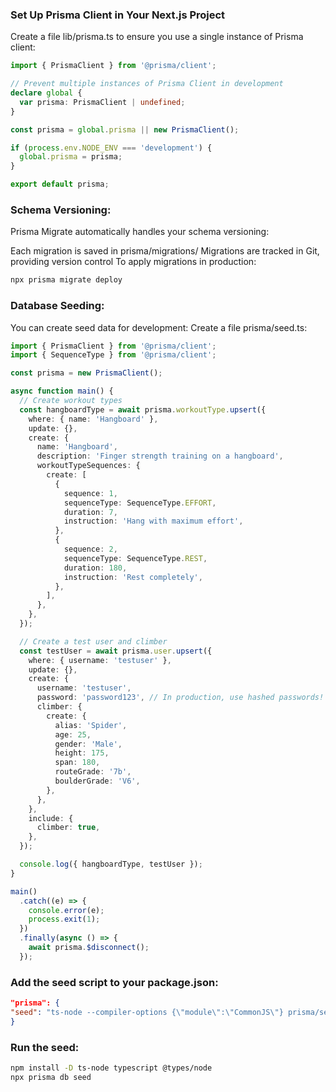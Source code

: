 ### Set Up Prisma Client in Your Next.js Project
Create a file lib/prisma.ts to ensure you use a single instance of Prisma client:
```typescript
import { PrismaClient } from '@prisma/client';

// Prevent multiple instances of Prisma Client in development
declare global {
  var prisma: PrismaClient | undefined;
}

const prisma = global.prisma || new PrismaClient();

if (process.env.NODE_ENV === 'development') {
  global.prisma = prisma;
}

export default prisma;
```

### Schema Versioning: 
Prisma Migrate automatically handles your schema versioning:

Each migration is saved in prisma/migrations/
Migrations are tracked in Git, providing version control
To apply migrations in production: 
```bash
npx prisma migrate deploy
```

### Database Seeding: 
You can create seed data for development:
Create a file prisma/seed.ts:
```typescript
import { PrismaClient } from '@prisma/client';
import { SequenceType } from '@prisma/client';

const prisma = new PrismaClient();

async function main() {
  // Create workout types
  const hangboardType = await prisma.workoutType.upsert({
    where: { name: 'Hangboard' },
    update: {},
    create: {
      name: 'Hangboard',
      description: 'Finger strength training on a hangboard',
      workoutTypeSequences: {
        create: [
          {
            sequence: 1,
            sequenceType: SequenceType.EFFORT,
            duration: 7,
            instruction: 'Hang with maximum effort',
          },
          {
            sequence: 2,
            sequenceType: SequenceType.REST,
            duration: 180,
            instruction: 'Rest completely',
          },
        ],
      },
    },
  });

  // Create a test user and climber
  const testUser = await prisma.user.upsert({
    where: { username: 'testuser' },
    update: {},
    create: {
      username: 'testuser',
      password: 'password123', // In production, use hashed passwords!
      climber: {
        create: {
          alias: 'Spider',
          age: 25,
          gender: 'Male',
          height: 175,
          span: 180,
          routeGrade: '7b',
          boulderGrade: 'V6',
        },
      },
    },
    include: {
      climber: true,
    },
  });

  console.log({ hangboardType, testUser });
}

main()
  .catch((e) => {
    console.error(e);
    process.exit(1);
  })
  .finally(async () => {
    await prisma.$disconnect();
  });
```

### Add the seed script to your package.json:
```json
"prisma": {
"seed": "ts-node --compiler-options {\"module\":\"CommonJS\"} prisma/seed.ts"
}
```

### Run the seed:
```bash
npm install -D ts-node typescript @types/node
npx prisma db seed
```